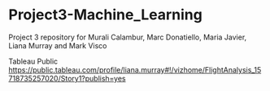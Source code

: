 # Project3-Machine_Learning
Project 3 repository for Murali Calambur, Marc Donatiello, Maria Javier, Liana Murray and Mark Visco


Tableau Public https://public.tableau.com/profile/liana.murray#!/vizhome/FlightAnalysis_15718735257020/Story1?publish=yes
